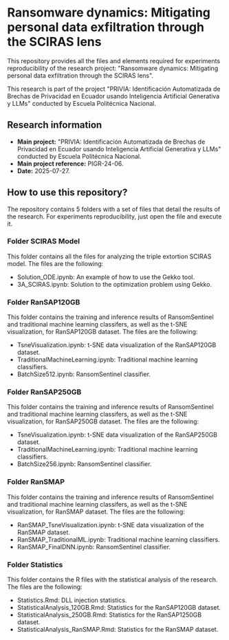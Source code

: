 # Ransomware dynamics: Mitigating personal data exfiltration through the SCIRAS lens

This repository provides all the files and elements required for experiments reproducibility of the research project: "Ransomware dynamics: Mitigating personal data exfiltration through the SCIRAS lens".

This research is part of the project "PRIVIA: Identificación Automatizada de Brechas de Privacidad en Ecuador usando Inteligencia Artificial Generativa y LLMs" conducted by Escuela Politécnica Nacional.

## Research information

- **Main project:** "PRIVIA: Identificación Automatizada de Brechas de Privacidad en Ecuador usando Inteligencia Artificial Generativa y LLMs" conducted by Escuela Politécnica Nacional.
- **Main project reference:** PIGR-24-06.
- **Date:** 2025-07-27.

## How to use this repository?

The repository contains 5 folders with a set of files that detail the results of the research. For experiments reproducibility, just open the file and execute it.

### Folder SCIRAS Model

This folder contains all the files for analyzing the triple extortion SCIRAS model. The files are the following:

- Solution_ODE.ipynb: An example of how to use the Gekko tool.
- 3A_SCIRAS.ipynb: Solution to the optimization problem using Gekko.

### Folder RanSAP120GB

This folder contains the training and inference results of RansomSentinel and traditional machine learning classifers, as well as the t-SNE visualization, for RanSAP120GB dataset. The files are the following:

- TsneVisualization.ipynb: t-SNE data visualization of the RanSAP120GB dataset.
- TraditionalMachineLearning.ipynb: Traditional machine learning classifiers.
- BatchSize512.ipynb: RansomSentinel classifier.

### Folder RanSAP250GB

This folder contains the training and inference results of RansomSentinel and traditional machine learning classifers, as well as the t-SNE visualization, for RanSAP250GB dataset. The files are the following:

- TsneVisualization.ipynb: t-SNE data visualization of the RanSAP250GB dataset.
- TraditionalMachineLearning.ipynb: Traditional machine learning classifiers.
- BatchSize256.ipynb: RansomSentinel classifier.

### Folder RanSMAP

This folder contains the training and inference results of RansomSentinel and traditional machine learning classifers, as well as the t-SNE visualization, for RanSMAP dataset. The files are the following:

- RanSMAP_TsneVisualization.ipynb: t-SNE data visualization of the RanSMAP dataset.
- RanSMAP_TraditionalML.ipynb: Traditional machine learning classifiers.
- RanSMAP_FinalDNN.ipynb: RansomSentinel classifier.

### Folder Statistics

This folder contains the R files with the statistical analysis of the research. The files are the following:

- Statistics.Rmd: DLL injection statistics.
- StatisticalAnalysis_120GB.Rmd: Statistics for the RanSAP120GB dataset.
- StatisticalAnalysis_250GB.Rmd: Statistics for the RanSAP1250GB dataset.
- StatisticalAnalysis_RanSMAP.Rmd: Statistics for the RanSMAP dataset.


